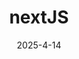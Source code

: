 ---
title: nextJS
description: First post.
date: '2025-4-14'
categories:
  - sveltekit
  - svelte
published: true
---